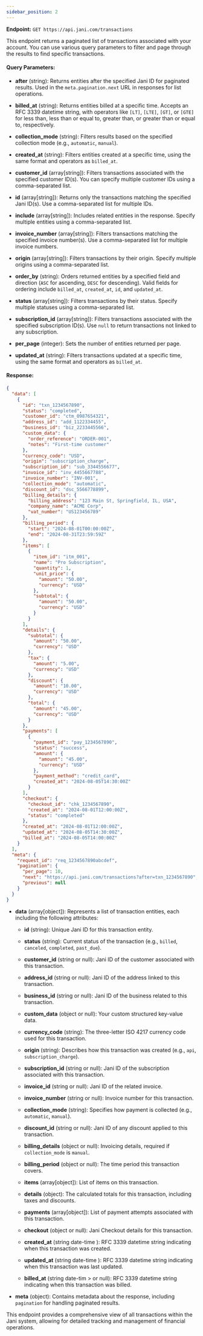 ```yaml
---
sidebar_position: 2
---
```


**Endpoint:** `GET https://api.jani.com/transactions`

This endpoint returns a paginated list of transactions associated with your account. You can use various query parameters to filter and page through the results to find specific transactions.

#### Query Parameters:

- **after** (string): Returns entities after the specified Jani ID for paginated results. Used in the `meta.pagination.next` URL in responses for list operations.

- **billed_at** (string): Returns entities billed at a specific time. Accepts an RFC 3339 datetime string, with operators like `[LT]`, `[LTE]`, `[GT]`, or `[GTE]` for less than, less than or equal to, greater than, or greater than or equal to, respectively.

- **collection_mode** (string): Filters results based on the specified collection mode (e.g., `automatic`, `manual`).

- **created_at** (string): Filters entities created at a specific time, using the same format and operators as `billed_at`.

- **customer_id** (array[string]): Filters transactions associated with the specified customer ID(s). You can specify multiple customer IDs using a comma-separated list.

- **id** (array[string]): Returns only the transactions matching the specified Jani ID(s). Use a comma-separated list for multiple IDs.

- **include** (array[string]): Includes related entities in the response. Specify multiple entities using a comma-separated list.

- **invoice_number** (array[string]): Filters transactions matching the specified invoice number(s). Use a comma-separated list for multiple invoice numbers.

- **origin** (array[string]): Filters transactions by their origin. Specify multiple origins using a comma-separated list.

- **order_by** (string): Orders returned entities by a specified field and direction (`ASC` for ascending, `DESC` for descending). Valid fields for ordering include `billed_at`, `created_at`, `id`, and `updated_at`.

- **status** (array[string]): Filters transactions by their status. Specify multiple statuses using a comma-separated list.

- **subscription_id** (array[string]): Filters transactions associated with the specified subscription ID(s). Use `null` to return transactions not linked to any subscription.

- **per_page** (integer): Sets the number of entities returned per page.

- **updated_at** (string): Filters transactions updated at a specific time, using the same format and operators as `billed_at`.

#### Response:

```json
{
  "data": [
    {
      "id": "txn_1234567890",
      "status": "completed",
      "customer_id": "ctm_0987654321",
      "address_id": "add_1122334455",
      "business_id": "biz_2233445566",
      "custom_data": {
        "order_reference": "ORDER-001",
        "notes": "First-time customer"
      },
      "currency_code": "USD",
      "origin": "subscription_charge",
      "subscription_id": "sub_3344556677",
      "invoice_id": "inv_4455667788",
      "invoice_number": "INV-001",
      "collection_mode": "automatic",
      "discount_id": "dsc_5566778899",
      "billing_details": {
        "billing_address": "123 Main St, Springfield, IL, USA",
        "company_name": "ACME Corp",
        "vat_number": "US123456789"
      },
      "billing_period": {
        "start": "2024-08-01T00:00:00Z",
        "end": "2024-08-31T23:59:59Z"
      },
      "items": [
        {
          "item_id": "itm_001",
          "name": "Pro Subscription",
          "quantity": 1,
          "unit_price": {
            "amount": "50.00",
            "currency": "USD"
          },
          "subtotal": {
            "amount": "50.00",
            "currency": "USD"
          }
        }
      ],
      "details": {
        "subtotal": {
          "amount": "50.00",
          "currency": "USD"
        },
        "tax": {
          "amount": "5.00",
          "currency": "USD"
        },
        "discount": {
          "amount": "10.00",
          "currency": "USD"
        },
        "total": {
          "amount": "45.00",
          "currency": "USD"
        }
      },
      "payments": [
        {
          "payment_id": "pay_1234567890",
          "status": "success",
          "amount": {
            "amount": "45.00",
            "currency": "USD"
          },
          "payment_method": "credit_card",
          "created_at": "2024-08-05T14:30:00Z"
        }
      ],
      "checkout": {
        "checkout_id": "chk_1234567890",
        "created_at": "2024-08-01T12:00:00Z",
        "status": "completed"
      },
      "created_at": "2024-08-01T12:00:00Z",
      "updated_at": "2024-08-05T14:30:00Z",
      "billed_at": "2024-08-05T14:00:00Z"
    }
  ],
  "meta": {
    "request_id": "req_1234567890abcdef",
    "pagination": {
      "per_page": 10,
      "next": "https://api.jani.com/transactions?after=txn_1234567890",
      "previous": null
    }
  }
}
```

- **data** (array[object]): Represents a list of transaction entities, each including the following attributes:

  - **id** (string): Unique Jani ID for this transaction entity.

  - **status** (string): Current status of the transaction (e.g., `billed`, `canceled`, `completed`, `past_due`).

  - **customer_id** (string or null): Jani ID of the customer associated with this transaction.

  - **address_id** (string or null): Jani ID of the address linked to this transaction.

  - **business_id** (string or null): Jani ID of the business related to this transaction.

  - **custom_data** (object or null): Your custom structured key-value data.

  - **currency_code** (string): The three-letter ISO 4217 currency code used for this transaction.

  - **origin** (string): Describes how this transaction was created (e.g., `api`, `subscription_charge`).

  - **subscription_id** (string or null): Jani ID of the subscription associated with this transaction.

  - **invoice_id** (string or null): Jani ID of the related invoice.

  - **invoice_number** (string or null): Invoice number for this transaction.

  - **collection_mode** (string): Specifies how payment is collected (e.g., `automatic`, `manual`).

  - **discount_id** (string or null): Jani ID of any discount applied to this transaction.

  - **billing_details** (object or null): Invoicing details, required if `collection_mode` is `manual`.

  - **billing_period** (object or null): The time period this transaction covers.

  - **items** (array[object]): List of items on this transaction.

  - **details** (object): The calculated totals for this transaction, including taxes and discounts.

  - **payments** (array[object]): List of payment attempts associated with this transaction.

  - **checkout** (object or null): Jani Checkout details for this transaction.

  - **created_at** (string date-time ): RFC 3339 datetime string indicating when this transaction was created.

  - **updated_at** (string date-time ): RFC 3339 datetime string indicating when this transaction was last updated.

  - **billed_at** (string date-tim > or null): RFC 3339 datetime string indicating when this transaction was billed.

- **meta** (object): Contains metadata about the response, including `pagination` for handling paginated results.

This endpoint provides a comprehensive view of all transactions within the Jani system, allowing for detailed tracking and management of financial operations.
